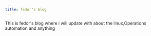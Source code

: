 ```yaml
---
title: fedor's blog
---
```


This is fedor's blog where i will  update with about the linux,Operations automation and anything